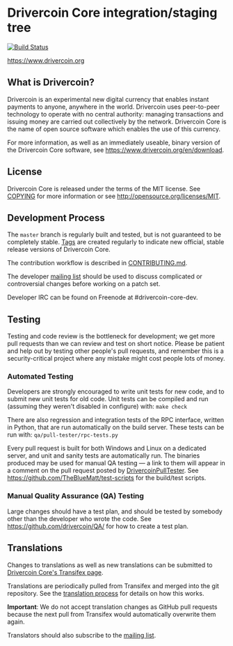 Drivercoin Core integration/staging tree
=====================================

[![Build Status](https://travis-ci.org/drivercoin/drivercoin.svg?branch=master)](https://travis-ci.org/drivercoin/drivercoin)

https://www.drivercoin.org

What is Drivercoin?
----------------

Drivercoin is an experimental new digital currency that enables instant payments to
anyone, anywhere in the world. Drivercoin uses peer-to-peer technology to operate
with no central authority: managing transactions and issuing money are carried
out collectively by the network. Drivercoin Core is the name of open source
software which enables the use of this currency.

For more information, as well as an immediately useable, binary version of
the Drivercoin Core software, see https://www.drivercoin.org/en/download.

License
-------

Drivercoin Core is released under the terms of the MIT license. See [COPYING](COPYING) for more
information or see http://opensource.org/licenses/MIT.

Development Process
-------------------

The `master` branch is regularly built and tested, but is not guaranteed to be
completely stable. [Tags](https://github.com/drivercoin/drivercoin/tags) are created
regularly to indicate new official, stable release versions of Drivercoin Core.

The contribution workflow is described in [CONTRIBUTING.md](CONTRIBUTING.md).

The developer [mailing list](https://lists.linuxfoundation.org/mailman/listinfo/drivercoin-dev)
should be used to discuss complicated or controversial changes before working
on a patch set.

Developer IRC can be found on Freenode at #drivercoin-core-dev.

Testing
-------

Testing and code review is the bottleneck for development; we get more pull
requests than we can review and test on short notice. Please be patient and help out by testing
other people's pull requests, and remember this is a security-critical project where any mistake might cost people
lots of money.

### Automated Testing

Developers are strongly encouraged to write unit tests for new code, and to
submit new unit tests for old code. Unit tests can be compiled and run (assuming they weren't disabled in configure) with: `make check`

There are also regression and integration tests of the RPC interface, written
in Python, that are run automatically on the build server.
These tests can be run with: `qa/pull-tester/rpc-tests.py`

Every pull request is built for both Windows and Linux on a dedicated server,
and unit and sanity tests are automatically run. The binaries produced may be
used for manual QA testing — a link to them will appear in a comment on the
pull request posted by [DrivercoinPullTester](https://github.com/DrivercoinPullTester). See https://github.com/TheBlueMatt/test-scripts
for the build/test scripts.

### Manual Quality Assurance (QA) Testing

Large changes should have a test plan, and should be tested by somebody other
than the developer who wrote the code.
See https://github.com/drivercoin/QA/ for how to create a test plan.

Translations
------------

Changes to translations as well as new translations can be submitted to
[Drivercoin Core's Transifex page](https://www.transifex.com/projects/p/drivercoin/).

Translations are periodically pulled from Transifex and merged into the git repository. See the
[translation process](doc/translation_process.md) for details on how this works.

**Important**: We do not accept translation changes as GitHub pull requests because the next
pull from Transifex would automatically overwrite them again.

Translators should also subscribe to the [mailing list](https://groups.google.com/forum/#!forum/drivercoin-translators).
